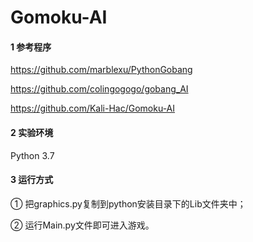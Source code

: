 # Gomoku-AI

#### 1 参考程序
https://github.com/marblexu/PythonGobang

https://github.com/colingogogo/gobang_AI

https://github.com/Kali-Hac/Gomoku-AI

#### 2 实验环境
Python 3.7

#### 3 运行方式
① 把graphics.py复制到python安装目录下的Lib文件夹中；

② 运行Main.py文件即可进入游戏。
